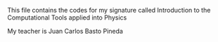 This file contains the codes for my signature called Introduction to the Computational Tools applied into Physics

My teacher is Juan Carlos Basto Pineda
